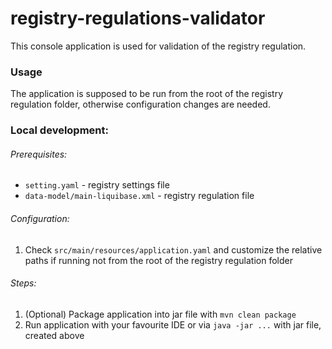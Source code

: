 # registry-regulations-validator

This console application is used for validation of the registry regulation.

### Usage
The application is supposed to be run from the root of the registry regulation folder, otherwise configuration changes are needed.

### Local development:
###### Prerequisites:
* `setting.yaml` - registry settings file
* `data-model/main-liquibase.xml` - registry regulation file

###### Configuration:
1. Check `src/main/resources/application.yaml` and customize the relative paths if running not from the root of the registry regulation folder

###### Steps:
1. (Optional) Package application into jar file with `mvn clean package`
2. Run application with your favourite IDE or via `java -jar ...` with jar file, created above
